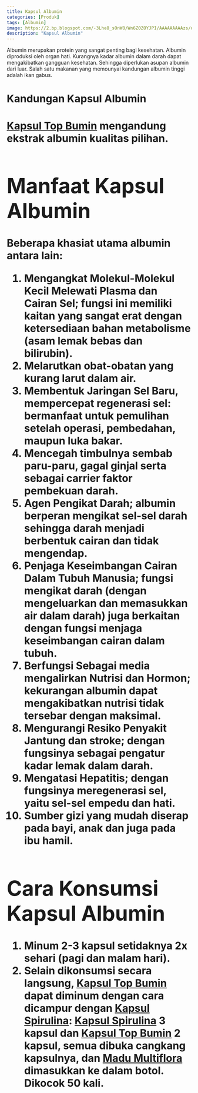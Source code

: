 ```yaml
---
title: Kapsul Albumin
categories: [Produk]
tags: [Albumin]
image: https://2.bp.blogspot.com/-3Lhe8_sOnW8/Wn6Z0ZOYJPI/AAAAAAAAAzs/d4t3Lwxk3rAvkVrD0DfJ_HeBXCF5La6egCKgBGAs/s1600/MHO1802109-topbumin.png
description: "Kapsul Albumin"
---
```


<div>Albumin merupakan protein yang sangat penting bagi kesehatan. Albumin diproduksi oleh organ hati. Kurangnya kadar albumin dalam darah dapat mengakibatkan gangguan kesehatan. Sehingga diperlukan asupan albumin dari luar. Salah satu makanan yang memounyai kandungan albumin tinggi adalah ikan gabus.</div>

<h1>Kandungan Kapsul Albumin<h1>

<div><a href="/posts/kapsul-albumin-zp4" title="Kapsul Top Bumin Attaubah">Kapsul Top Bumin</a> mengandung ekstrak albumin kualitas pilihan.

<h1>Manfaat Kapsul Albumin</h1>

<div>Beberapa khasiat utama albumin antara lain:</div>

<ol><li>Mengangkat Molekul-Molekul Kecil Melewati Plasma dan Cairan Sel; fungsi ini memiliki kaitan yang sangat erat dengan ketersediaan bahan metabolisme (asam lemak bebas dan bilirubin).</li>
    <li>Melarutkan obat-obatan yang kurang larut dalam air.</li>
    <li>Membentuk Jaringan Sel Baru, mempercepat regenerasi sel: bermanfaat untuk pemulihan setelah operasi, pembedahan, maupun luka bakar.</li>
    <li>Mencegah timbulnya sembab paru-paru, gagal ginjal serta sebagai carrier faktor pembekuan darah.</li>
    <li>Agen Pengikat Darah; albumin berperan mengikat sel-sel darah sehingga darah menjadi berbentuk cairan dan tidak mengendap.</li>
    <li>Penjaga Keseimbangan Cairan Dalam Tubuh Manusia; fungsi mengikat darah (dengan mengeluarkan dan memasukkan air dalam darah) juga berkaitan dengan fungsi menjaga keseimbangan cairan dalam tubuh.</li>
    <li>Berfungsi Sebagai media mengalirkan Nutrisi dan Hormon; kekurangan albumin dapat mengakibatkan nutrisi tidak tersebar dengan maksimal.</li>
    <li>Mengurangi Resiko Penyakit Jantung dan stroke; dengan fungsinya sebagai pengatur kadar lemak dalam darah.</li>
    <li>Mengatasi Hepatitis; dengan fungsinya meregenerasi sel, yaitu sel-sel empedu dan hati.</li>
    <li>Sumber gizi yang mudah diserap pada bayi, anak dan juga pada ibu hamil.</li></ol>

<h1>Cara Konsumsi Kapsul Albumin</h1>

<ol>
<li>Minum 2-3 kapsul setidaknya 2x sehari (pagi dan malam hari).</li>
<li>Selain dikonsumsi secara langsung, <a href="/posts/kapsul-albumin-zp4" title="Kapsul Top Bumin Attaubah">Kapsul Top Bumin</a> dapat diminum dengan cara dicampur dengan <a href="/posts/kapsul-spirulina-9ee" title="Kapsul Spirulina">Kapsul Spirulina</a>:
<a href="/posts/kapsul-spirulina-9ee" title="Kapsul Spirulina">Kapsul Spirulina</a> 3 kapsul dan <a href="/posts/kapsul-albumin-zp4" title="Kapsul Top Bumin Attaubah">Kapsul Top Bumin</a> 2 kapsul, semua dibuka cangkang kapsulnya, dan <a href="/posts/madu-multiflora-yj5" title="Madu Multiflora">Madu Multiflora</a> dimasukkan ke dalam botol. Dikocok 50 kali.</li></ol>